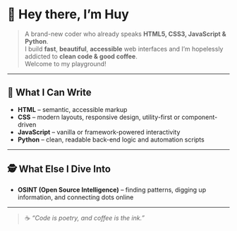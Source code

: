 <!-- README.md -->
# 👋 Hey there, I’m Huy

> A brand-new coder who already speaks **HTML5, CSS3, JavaScript & Python**.  
> I build **fast**, **beautiful**, **accessible** web interfaces and I’m hopelessly addicted to **clean code & good coffee**.  
> Welcome to my playground!

---

## 🔧 What I Can Write

- **HTML** – semantic, accessible markup  
- **CSS** – modern layouts, responsive design, utility-first or component-driven  
- **JavaScript** – vanilla or framework-powered interactivity  
- **Python** – clean, readable back-end logic and automation scripts  

---

## 🕵️ What Else I Dive Into

- **OSINT (Open Source Intelligence)** – finding patterns, digging up information, and connecting dots online  

---

> ☕ *“Code is poetry, and coffee is the ink.”*
